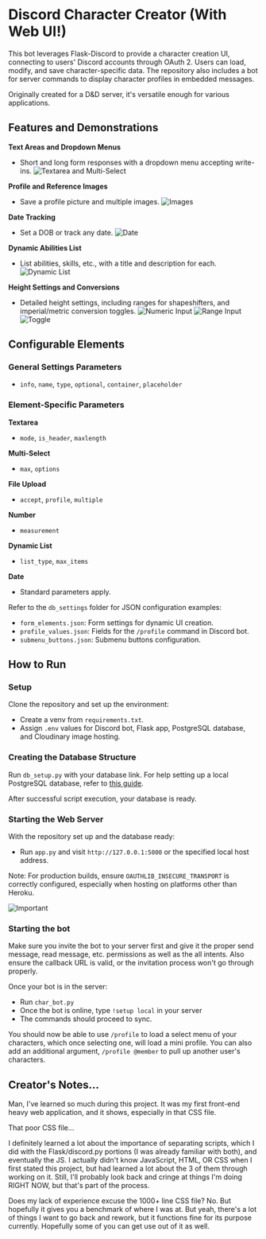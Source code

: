 # Discord Character Creator (With Web UI!)

This bot leverages Flask-Discord to provide a character creation UI, connecting to users' Discord accounts through OAuth 2. Users can load, modify, and save character-specific data. The repository also includes a bot for server commands to display character profiles in embedded messages.

Originally created for a D&D server, it's versatile enough for various applications.

## Features and Demonstrations

**Text Areas and Dropdown Menus**
- Short and long form responses with a dropdown menu accepting write-ins.
![Textarea and Multi-Select](displays/textarea-multi.png)

**Profile and Reference Images**
- Save a profile picture and multiple images.
![Images](displays/images.png)

**Date Tracking**
- Set a DOB or track any date.
![Date](displays/date.png)

**Dynamic Abilities List**
- List abilities, skills, etc., with a title and description for each.
![Dynamic List](displays/dynamic.png)

**Height Settings and Conversions**
- Detailed height settings, including ranges for shapeshifters, and imperial/metric conversion toggles.
![Numeric Input](displays/numeric.gif)
![Range Input](displays/range.gif)
![Toggle](displays/toggle.gif)

## Configurable Elements

### General Settings Parameters
- `info`, `name`, `type`, `optional`, `container`, `placeholder`

### Element-Specific Parameters

**Textarea**
- `mode`, `is_header`, `maxlength`

**Multi-Select**
- `max`, `options`

**File Upload**
- `accept`, `profile`, `multiple`

**Number**
- `measurement`

**Dynamic List**
- `list_type`, `max_items`

**Date**
- Standard parameters apply.

Refer to the `db_settings` folder for JSON configuration examples:
- `form_elements.json`: Form settings for dynamic UI creation.
- `profile_values.json`: Fields for the `/profile` command in Discord bot.
- `submenu_buttons.json`: Submenu buttons configuration.

## How to Run

### Setup
Clone the repository and set up the environment:
- Create a venv from `requirements.txt`.
- Assign `.env` values for Discord bot, Flask app, PostgreSQL database, and Cloudinary image hosting.

### Creating the Database Structure
Run `db_setup.py` with your database link. For help setting up a local PostgreSQL database, refer to [this guide](https://www.prisma.io/dataguide/postgresql/setting-up-a-local-postgresql-database).

After successful script execution, your database is ready.

### Starting the Web Server
With the repository set up and the database ready:
- Run `app.py` and visit `http://127.0.0.1:5000` or the specified local host address.

Note: For production builds, ensure `OAUTHLIB_INSECURE_TRANSPORT` is correctly configured, especially when hosting on platforms other than Heroku.

![Important](displays/important.png)

### Starting the bot
Make sure you invite the bot to your server first and give it the proper send message, read message, etc. permissions as well as the all intents. Also ensure the callback URL is valid, or the invitation process won't go through properly.

Once your bot is in the server:
- Run `char_bot.py`
- Once the bot is online, type `!setup local` in your server
- The commands should proceed to sync.

You should now be able to use `/profile` to load a select menu of your characters, which once selecting one, will load a mini profile. You can also add an additional argument, `/profile @member` to pull up another user's characters.

## Creator's Notes...
Man, I've learned so much during this project. It was my first front-end heavy web application, and it shows, especially in that CSS file.

That poor CSS file...

I definitely learned a lot about the importance of separating scripts, which I did with the Flask/discord.py portions (I was already familiar with both), and eventually the JS. I actually didn't know JavaScript, HTML, OR CSS when I first stated this project, but had learned a lot about the 3 of them through working on it. Still, I'll probably look back and cringe at things I'm doing RIGHT NOW, but that's part of the process.

Does my lack of experience excuse the 1000+ line CSS file? No. But hopefully it gives you a benchmark of where I was at. But yeah, there's a lot of things I want to go back and rework, but it functions fine for its purpose currently. Hopefully some of you can get use out of it as well.